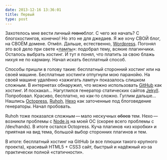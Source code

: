 ```yaml
---
date: 2013-12-16 13:36:01
title: Первый
type: post
---
```


Захотелось мне вести личный ~~говно~~блог. С чего же начать? С блогохостингов, конечно! Но это не
для джедаев. Я же хочу СВОЙ блог, на СВОЁМ домене. Отмёл. Дальше, естественно,
[Wordpress](https://wordpress.org). Погонял это всё дело при свете
«<abbr title="LAMP = Linux, Apache, MySQL, PHP">лампы</abbr>»: подобрал тему, всякие плагинчики.
Осталось выбрать хостинг. И тут я понял, что платить за свою блажь нихуя не по карману. Начал искать
бесплатный способ.

Способы пришли в голову такие: бесплатный сторонний хостинг или на своей машине. Бесплатные хостинги
отпугнули мою паранойю. На своей машине удалённо «зажигать лампу» показалось слишком сложным. В
интернетах обнаружил, что можно использовать [GitHub](https://github.com) как хостинг. И поскакал…
Нагуглился генератор статических сайтов [Jekyll](https://jekyllrb.com). Попробовал. Красиво,
бесплатно, но как‐то сложно. Гуглим дальше… Нашлись [Octopress](https://octopress.org),
[Ruhoh](https://github.com/ruhoh/ruhoh.rb), [Hexo](https://hexo.io) как заточенные под блоговедение
генераторы. Начал пробовать.

Ruhoh тоже показался сложным — мало нескучных ~~обоев~~ тем. Hexo — возникли проблемы с
[Node.js](https://nodejs.org) на моей ОС (скорее всего проблемы с /dev/hands). В итоге остался
Octopress. Куча плагинов «из коробки» и приятная на вид тема, большой выбор сторонних плагинов и
тем.

В итоге: бесплатный хостинг на GitHub (и все плюшки такого крупного проекта), красивый HTML5 + CSS3
сайт, быстрый и надёжный из‐за практически полной «статичности».

